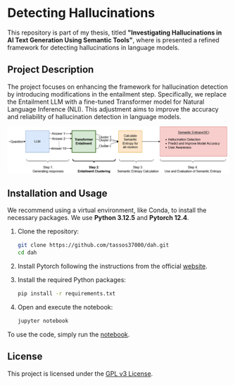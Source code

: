 # Detecting Hallucinations

This repository is part of my thesis, titled **"Investigating Hallucinations in AI Text Generation Using Semantic Tools"**, where is presented  a refined framework for detecting hallucinations in language models.

## Project Description

The project focuses on enhancing the framework for hallucination detection by introducing modifications in the entailment step. Specifically, we replace the Entailment LLM with a fine-tuned Transformer model for Natural Language Inference (NLI). This adjustment aims to improve the accuracy and reliability of hallucination detection in language models.

![A diagram showing the steps of the refined framework. Step 2 is highlighted in which we change the LLM Entailment with Transformer Entailmnet.](readme_figures/proposed_framework.png)

## Installation and Usage
 We recommend using a virtual environment, like Conda, to install the necessary packages.
 We use **Python 3.12.5** and **Pytorch 12.4**.

1. Clone the repository:

   ```bash
   git clone https://github.com/tassos37000/dah.git
   cd dah
   ```
   
2. Install Pytorch following the instructions from the official [website](https://pytorch.org/get-started/locally/).

3. Install the required Python packages:

   ```bash
   pip install -r requirements.txt
   ```

4. Open and execute the notebook:

   ```bash
   jupyter notebook
   ```

To use the code, simply run the [notebook](detect_hallucinations.ipynb).

## License

This project is licensed under the [GPL v3 License](LICENSE).